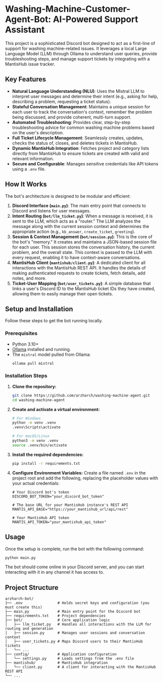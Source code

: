 # Washing-Machine-Customer-Agent-Bot: AI-Powered Support Assistant

This project is a sophisticated Discord bot designed to act as a first-line of support for washing machine-related issues. It leverages a local Large Language Model (LLM) through Ollama to understand user queries, provide troubleshooting steps, and manage support tickets by integrating with a MantisHub issue tracker.

## Key Features

- **Natural Language Understanding (NLU)**: Uses the Mistral LLM to interpret user messages and determine their intent (e.g., asking for help, describing a problem, requesting a ticket status).
- **Stateful Conversation Management**: Maintains a unique session for each user to track the conversation's context, remember the problem being discussed, and provide coherent, multi-turn support.
- **Automated Troubleshooting**: Provides clear, step-by-step troubleshooting advice for common washing machine problems based on the user's description.
- **Full Ticket Lifecycle Management**: Seamlessly creates, updates, checks the status of, closes, and deletes tickets in MantisHub.
- **Dynamic MantisHub Integration**: Fetches project and category lists directly from MantisHub to ensure tickets are created with valid and relevant information.
- **Secure and Configurable**: Manages sensitive credentials like API tokens using a `.env` file.

## How It Works

The bot's architecture is designed to be modular and efficient:

1.  **Discord Interface (`main.py`)**: The main entry point that connects to Discord and listens for user messages.
2.  **Intent Routing (`bot/llm_ticket.py`)**: When a message is received, it is sent to the LLM, which acts as a "router." The LLM analyzes the message along with the current session context and determines the appropriate action (e.g., `kb_answer`, `create_ticket`, `greeting`).
3.  **Session & Context Management (`bot/session.py`)**: This is the core of the bot's "memory." It creates and maintains a JSON-based session file for each user. This session stores the conversation history, the current problem, and the overall state. This context is passed to the LLM with every request, enabling it to have context-aware conversations.
4.  **MantisHub Client (`mantishub/client.py`)**: A dedicated client for all interactions with the MantisHub REST API. It handles the details of making authenticated requests to create tickets, fetch details, add notes, and more.
5.  **Ticket-User Mapping (`bot/user_tickets.py`)**: A simple database that links a user's Discord ID to the MantisHub ticket IDs they have created, allowing them to easily manage their open tickets.

## Setup and Installation

Follow these steps to get the bot running locally.

### Prerequisites

- Python 3.10+
- [Ollama](https://ollama.com/) installed and running.
- The `mistral` model pulled from Ollama:
  ```sh
  ollama pull mistral
  ```

### Installation Steps

1.  **Clone the repository:**
    ```sh
    git clone https://github.com/arzharch/washing-machine-agent.git
    cd washing-machine-agent
    ```

2.  **Create and activate a virtual environment:**
    ```sh
    # For Windows
    python -m venv .venv
    .venv\Scripts\activate

    # For macOS/Linux
    python3 -m venv .venv
    source .venv/bin/activate
    ```

3.  **Install the required dependencies:**
    ```sh
    pip install -r requirements.txt
    ```

4.  **Configure Environment Variables:**
    Create a file named `.env` in the project root and add the following, replacing the placeholder values with your actual credentials:
    ```env
    # Your Discord bot's token
    DISCORD_BOT_TOKEN="your_discord_bot_token"

    # The base URL for your MantisHub instance's REST API
    MANTIS_API_BASE="https://your_mantishub_url/api/rest"

    # Your MantisHub API token
    MANTIS_API_TOKEN="your_mantishub_api_token"
    ```

## Usage

Once the setup is complete, run the bot with the following command:

```sh
python main.py
```

The bot should come online in your Discord server, and you can start interacting with it in any channel it has access to.

## Project Structure

```
arzharch-bot/
├── .env                # Holds secret keys and configuration (you must create this)
├── main.py             # Main entry point for the Discord bot
├── requirements.txt    # Project dependencies
├── bot/                # Core application logic
│   ├── llm_ticket.py   # Handles all interactions with the LLM for routing and generation
│   ├── session.py      # Manages user sessions and conversation context
│   ├── user_tickets.py # Maps Discord users to their MantisHub tickets
│   └── ...
├── config/             # Application configuration
│   └── settings.py     # Loads settings from the .env file
├── mantishub/          # MantisHub integration
│   └── client.py       # A client for interacting with the MantisHub REST API
└── ...
```
